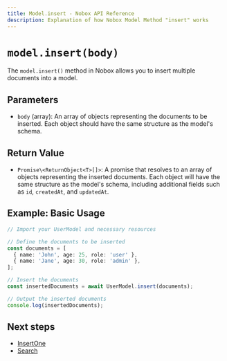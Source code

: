 ```yaml
---
title: Model.insert - Nobox API Reference
description: Explanation of how Nobox Model Method "insert" works
---
```


# `model.insert(body)`

The `model.insert()` method in Nobox allows you to insert multiple documents into a model. 

## Parameters
  - `body` (array): An array of objects representing the documents to be inserted. Each object should have the same structure as the model's schema.

## Return Value

- `Promise\<ReturnObject<T>[]>`: A promise that resolves to an array of objects representing the inserted documents. Each object will have the same structure as the model's schema, including additional fields such as `id`, `createdAt`, and `updatedAt`.

## Example: Basic Usage

```ts
// Import your UserModel and necessary resources

// Define the documents to be inserted
const documents = [
  { name: 'John', age: 25, role: 'user' },
  { name: 'Jane', age: 30, role: 'admin' },
];

// Insert the documents
const insertedDocuments = await UserModel.insert(documents);

// Output the inserted documents
console.log(insertedDocuments);
```

## Next steps

- [InsertOne](/methods/insert-one)
- [Search](/methods/search)
